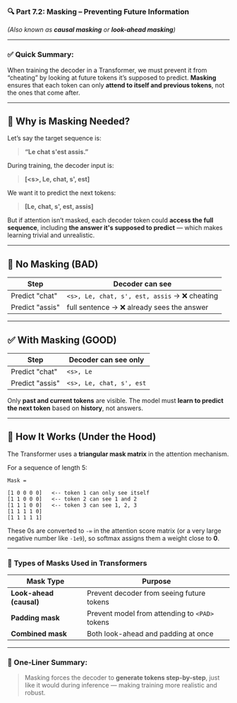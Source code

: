 ### 🔍 **Part 7.2: Masking – Preventing Future Information**

*(Also known as **causal masking** or **look-ahead masking**)*

---

### ✅ **Quick Summary:**

When training the decoder in a Transformer, we must prevent it from “cheating” by looking at future tokens it’s supposed to predict.
**Masking** ensures that each token can only **attend to itself and previous tokens**, not the ones that come after.

---

## 🎯 **Why is Masking Needed?**

Let’s say the target sequence is:

> **“Le chat s'est assis.”**

During training, the decoder input is:

> **[\<s\>, Le, chat, s', est]**

We want it to predict the next tokens:

> **[Le, chat, s', est, assis]**

But if attention isn’t masked, each decoder token could **access the full sequence**, including **the answer it's supposed to predict** — which makes learning trivial and unrealistic.

---

## 🚫 **No Masking (BAD)**

| Step            | Decoder can see                              |
| --------------- | -------------------------------------------- |
| Predict "chat"  | `<s>, Le, chat, s', est, assis` → ❌ cheating |
| Predict "assis" | full sentence → ❌ already sees the answer    |

---

## ✅ **With Masking (GOOD)**

| Step            | Decoder can see only     |
| --------------- | ------------------------ |
| Predict "chat"  | `<s>, Le`                |
| Predict "assis" | `<s>, Le, chat, s', est` |

Only **past and current tokens** are visible.
The model must **learn to predict the next token** based on **history**, not answers.

---

## 🧩 **How It Works (Under the Hood)**

The Transformer uses a **triangular mask matrix** in the attention mechanism.

For a sequence of length 5:

```plaintext
Mask =

[1 0 0 0 0]   <-- token 1 can only see itself  
[1 1 0 0 0]   <-- token 2 can see 1 and 2  
[1 1 1 0 0]   <-- token 3 can see 1, 2, 3  
[1 1 1 1 0]  
[1 1 1 1 1]
```

These 0s are converted to `-∞` in the attention score matrix (or a very large negative number like `-1e9`), so softmax assigns them a weight close to **0**.

---

### 🔧 **Types of Masks Used in Transformers**

| Mask Type               | Purpose                                        |
| ----------------------- | ---------------------------------------------- |
| **Look-ahead (causal)** | Prevent decoder from seeing future tokens      |
| **Padding mask**        | Prevent model from attending to `<PAD>` tokens |
| **Combined mask**       | Both look-ahead and padding at once            |

---

### 🧠 One-Liner Summary:

> Masking forces the decoder to **generate tokens step-by-step**, just like it would during inference — making training more realistic and robust.

